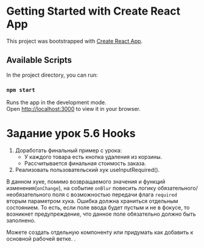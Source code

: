 # Getting Started with Create React App 

This project was bootstrapped with [Create React App](https://github.com/facebook/create-react-app).

## Available Scripts

In the project directory, you can run:

### `npm start`

Runs the app in the development mode.\
Open [http://localhost:3000](http://localhost:3000) to view it in your browser.

# Задание урок 5.6 Hooks

1. Доработать финальный пример с урока:
    - У каждого товара есть кнопка удаления из корзины.
    - Рассчитывается финальная стоимость заказа.
2. Реализовать пользовательский хук useInputRequired().

В данном хуке, помимо возвращаемого значения и функций изменения(`onChange`), на событие `onBlur` повесить логику обязательного/необязательного поля с возможностью передачи флага `required` вторым параметром хука. Ошибка должна храниться отдельным состоянием. То есть, если поле ввода будет пустым и не в фокусе, то возникнет предупреждение, что данное поле обязательно должно быть заполнено.

Можете создать отдельную компоненту или придумать как добавить к основной рабочей ветке.
.